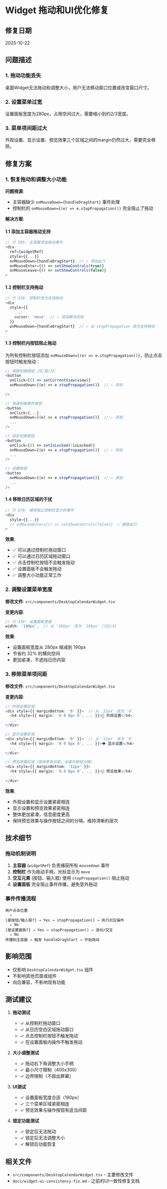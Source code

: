 # Widget 拖动和UI优化修复

## 修复日期
2025-10-22

## 问题描述

### 1. 拖动功能丢失
桌面Widget无法拖动和调整大小，用户无法移动窗口位置或改变窗口尺寸。

### 2. 设置菜单过宽
设置面板宽度为280px，占用空间过大，需要缩小到约2/3宽度。

### 3. 菜单项间距过大
外观设置、显示设置、预览效果三个区域之间的margin仍然过大，需要完全移除。

## 修复方案

### 1. 恢复拖动和调整大小功能

**问题根源**: 
- 主容器缺少 `onMouseDown={handleDragStart}` 事件处理
- 控制栏的 `onMouseDown={(e) => e.stopPropagation()}` 完全阻止了拖动

**解决方案**:

#### 1.1 添加主容器拖动支持
```typescript
// 行 295: 主容器添加拖动事件
<div
  ref={widgetRef}
  style={{...}}
  onMouseDown={handleDragStart}  // ← 添加此行
  onMouseEnter={() => setShowControls(true)}
  onMouseLeave={() => setShowControls(false)}
>
```

#### 1.2 控制栏支持拖动
```typescript
// 行 318: 控制栏改为支持拖动
<div
  style={{
    ...
    cursor: 'move'  // ← 添加移动光标
  }}
  onMouseDown={handleDragStart}  // ← 从 stopPropagation 改为支持拖动
>
```

#### 1.3 控制栏内按钮阻止拖动
为所有控制栏按钮添加 `onMouseDown={(e) => e.stopPropagation()}`，防止点击按钮时触发拖动：

```typescript
// 视图切换按钮（月/周/日）
<button
  onClick={() => setCurrentView(view)}
  onMouseDown={(e) => e.stopPropagation()}  // ← 添加
  ...
/>

// 快速创建事件按钮
<button
  onClick={...}
  onMouseDown={(e) => e.stopPropagation()}  // ← 添加
  ...
/>

// 锁定切换按钮
<button
  onClick={() => setIsLocked(!isLocked)}
  onMouseDown={(e) => e.stopPropagation()}  // ← 添加
  ...
/>

// 设置按钮
<button
  onMouseDown={(e) => e.stopPropagation()}  // ← 添加
  ...
/>
```

#### 1.4 移除日历区域的干扰
```typescript
// 行 670: 移除阻止控制栏显示的事件
<div
  style={{...}}
  // onMouseEnter={() => setShowControls(false)}  ← 移除此行
>
```

**效果**:
- ✅ 可以通过控制栏拖动窗口
- ✅ 可以通过日历区域拖动窗口
- ✅ 点击控制栏按钮不会触发拖动
- ✅ 设置面板不会触发拖动
- ✅ 调整大小功能正常工作

### 2. 调整设置菜单宽度

**修改文件**: `src/components/DesktopCalendarWidget.tsx`

**变更内容**:
```typescript
// 行 430: 设置面板宽度
width: '190px',  // 从 '280px' 改为 '190px' (约2/3)
```

**效果**:
- 设置面板宽度从 280px 缩减到 190px
- 节省约 32% 的横向空间
- 更加紧凑，不遮挡日历内容

### 3. 移除菜单项间距

**修改文件**: `src/components/DesktopCalendarWidget.tsx`

**变更内容**:
```typescript
// 外观设置区域
<div style={{ marginBottom: '0' }}>  // 从 '12px' 改为 '0'
  <h4 style={{ margin: '0 0 8px 0', ... }}>🎨 外观设置</h4>
  ...
</div>

// 显示设置区域
<div style={{ marginBottom: '0' }}>  // 从 '12px' 改为 '0'
  <h4 style={{ margin: '0 0 8px 0', ... }}>👁️ 显示设置</h4>
  ...
</div>

// 预览效果区域（保持原有间距，与操作按钮分隔）
<div style={{ marginBottom: '12px' }}>
  <h4 style={{ margin: '0 0 8px 0', ... }}>👀 预览效果</h4>
  ...
</div>
```

**效果**:
- 外观设置和显示设置紧密相连
- 显示设置和预览效果紧密相连
- 整体更加紧凑，信息密度更高
- 保持预览效果与操作按钮之间的分隔，维持清晰的层次

## 技术细节

### 拖动机制说明
1. **主容器** (`widgetRef`) 负责捕获所有 `mousedown` 事件
2. **控制栏** 作为拖动手柄，光标显示为 `move`
3. **交互元素** (按钮、输入框) 使用 `stopPropagation()` 阻止拖动
4. **设置面板** 完全阻止事件传播，避免意外拖动

### 事件传播流程
```
用户点击位置
  ↓
[是按钮/输入框?] → Yes → stopPropagation() → 执行对应操作
  ↓ No
[是设置面板?] → Yes → stopPropagation() → 滚动/交互
  ↓ No
传播到主容器 → 触发 handleDragStart → 开始拖动
```

## 影响范围
- 仅影响 `DesktopCalendarWidget.tsx` 组件
- 不影响其他页面或组件
- 向后兼容，不影响现有功能

## 测试建议
1. **拖动测试**
   - ✓ 从控制栏拖动窗口
   - ✓ 从日历空白区域拖动窗口
   - ✓ 点击控制栏按钮不触发拖动
   - ✓ 在设置面板内操作不触发拖动

2. **大小调整测试**
   - ✓ 拖动右下角调整大小手柄
   - ✓ 最小尺寸限制（400x300）
   - ✓ 边界限制（不超出屏幕）

3. **UI测试**
   - ✓ 设置面板宽度合适（190px）
   - ✓ 三个菜单区域紧密相连
   - ✓ 预览效果与操作按钮有适当间距

4. **锁定功能测试**
   - ✓ 锁定后无法拖动
   - ✓ 锁定后无法调整大小
   - ✓ 解锁后功能恢复

## 相关文件
- `src/components/DesktopCalendarWidget.tsx` - 主要修改文件
- `docs/widget-ui-consistency-fix.md` - 之前的UI一致性修复文档
